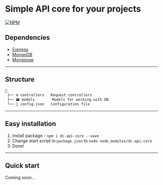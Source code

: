 # Simple API core for your projects

[![NPM](https://nodei.co/npm/dc-api-core.png)](https://npmjs.com/package/dc-api-core)

## Dependencies

* [Express](https://github.com/expressjs/express)
* [MongoDB](https://github.com/mongodb/mongo)
* [Mongoose](https://github.com/Automattic/mongoose)

---

## Structure

```txt
📙
 ├── ⚙️ controllers   Request controllers
 ├── 🗃️ models        Models for working with DB
 └── 📃 config.json   Configuration file
```

---

## Easy installation

1) Install package - `npm i dc-api-core --save`
2) Change start script in `package.json` to `node node_modules/dc-api-core`
3) Done!

---

## Quick start

Coming soon...